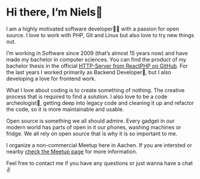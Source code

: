 # Hi there, I’m Niels👋

I am a highly motivated software developer👨‍💻 with a passion for open source. I love to work with PHP, Git and Linux but also love to try new things out. 

I’m working in Software since 2009 (that’s almost 15 years now) and have made my bachelor in computer sciences. You can find the product of my bachelor thesis in the official [HTTP-Server from ReactPHP on GitHub](https://github.com/reactphp/http). For the last years I worked primarily as Backend Developer🔧, but I also developing a love for frontend work.

What I love about coding is to create something of nothing. The creative process that is required to find a solution. I also love to be a code archeologist🤠, getting deep into legacy code and cleaning it up and refactor the code, so it is more maintainable and usable.

Open source is something we all should admire. Every gadget in our modern world has parts of open in it our phones, washing machines or fridge. We all rely on open source that is why it is so important to me.

I organize a non-commercial Meetup here in Aachen. If you are intersted or nearby [check the Meetup page](https://www.meetup.com/Web-Engineering-Aachen/) for more information.

Feel free to contact me if you have any questions or just wanna have a chat✌️
